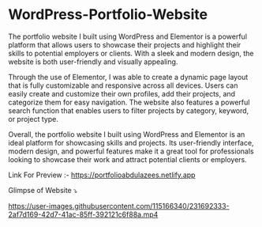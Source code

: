 # WordPress-Portfolio-Website

The portfolio website I built using WordPress and Elementor is a powerful platform that allows users to showcase their projects and highlight their skills to potential employers or clients. With a sleek and modern design, the website is both user-friendly and visually appealing.

Through the use of Elementor, I was able to create a dynamic page layout that is fully customizable and responsive across all devices. Users can easily create and customize their own profiles, add their projects, and categorize them for easy navigation. The website also features a powerful search function that enables users to filter projects by category, keyword, or project type.

Overall, the portfolio website I built using WordPress and Elementor is an ideal platform for showcasing skills and projects. Its user-friendly interface, modern design, and powerful features make it a great tool for professionals looking to showcase their work and attract potential clients or employers.

Link For Preview :- https://portfolioabdulazees.netlify.app

Glimpse of Website ⤵️



https://user-images.githubusercontent.com/115166340/231692333-2af7d169-42d7-41ac-85ff-392121c6f88a.mp4




